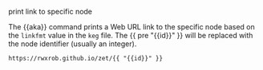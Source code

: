print link to specific node

The {{aka}} command prints a Web URL link to the specific node based on the `linkfmt` value in the `keg` file. The {{ pre "{{id}}" }} will be replaced with the node identifier (usually an integer).

    https://rwxrob.github.io/zet/{{ "{{id}}" }}
